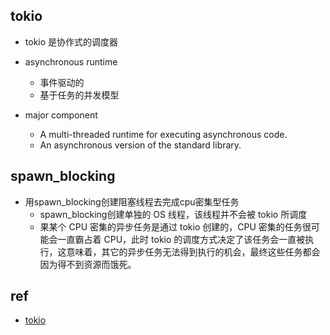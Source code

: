 ## tokio
+ tokio 是协作式的调度器

+ asynchronous runtime
    + 事件驱动的
    + 基于任务的并发模型

+ major component
    + A multi-threaded runtime for executing asynchronous code.
    + An asynchronous version of the standard library.



## spawn_blocking
+ 用spawn_blocking创建阻塞线程去完成cpu密集型任务
    + spawn_blocking创建单独的 OS 线程，该线程并不会被 tokio 所调度
    + 果某个 CPU 密集的异步任务是通过 tokio 创建的，CPU 密集的任务很可能会一直霸占着 CPU，此时 tokio 的调度方式决定了该任务会一直被执行，这意味着，其它的异步任务无法得到执行的机会，最终这些任务都会因为得不到资源而饿死。


## ref
+ [tokio](https://tokio.rs/tokio/tutorial)